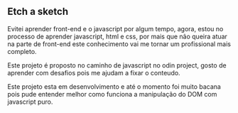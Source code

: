 ## Etch a sketch

Evitei aprender front-end e o javascript por algum tempo, agora, estou no processo de aprender javascript, html e css, por mais que não queira atuar na parte de front-end este conhecimento vai me tornar um profissional mais completo.

Este projeto é proposto no caminho de javascript no odin project, gosto de aprender com desafios pois me ajudam a fixar o conteudo.

Este projeto esta em desenvolvimento e até o momento foi muito bacana pois pude entender melhor como funciona a manipulação do DOM com javascript puro.
